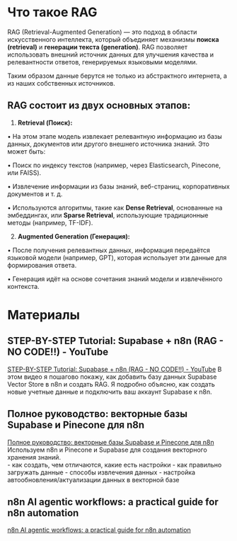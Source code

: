 # Что такое RAG
RAG (Retrieval-Augmented Generation) — это подход в области искусственного интеллекта, который объединяет механизмы **поиска (retrieval)** и **генерации текста (generation)**. RAG позволяет использовать внешний источник данных для улучшения качества и релевантности ответов, генерируемых языковыми моделями.

Таким образом данные берутся не только из абстрактного интернета, а из наших собственных источников.

## RAG состоит из двух основных этапов:

1. **Retrieval (Поиск):**

• На этом этапе модель извлекает релевантную информацию из базы данных, документов или другого внешнего источника знаний. Это может быть:

• Поиск по индексу текстов (например, через Elasticsearch, Pinecone, или FAISS).

• Извлечение информации из базы знаний, веб-страниц, корпоративных документов и т. д.

• Используются алгоритмы, такие как **Dense Retrieval**, основанные на эмбеддингах, или **Sparse Retrieval**, использующие традиционные методы (например, TF-IDF).

2. **Augmented Generation (Генерация):**

• После получения релевантных данных, информация передаётся языковой модели (например, GPT), которая использует эти данные для формирования ответа.

• Генерация идёт на основе сочетания знаний модели и извлечённого контекста.


# Материалы
## STEP-BY-STEP Tutorial: Supabase + n8n (RAG - NO CODE!!) - YouTube
[STEP-BY-STEP Tutorial: Supabase + n8n (RAG - NO CODE!!) - YouTube](https://www.youtube.com/watch?v=jakZIZe776Y)
	В этом видео я пошагово покажу, как добавить базу данных Supabase Vector Store в n8n и создать RAG. Я подробно объясню, как создать новые учетные данные и подключить ваш аккаунт Supabase к n8n.
	
## Полное руководство: векторные базы Supabase и Pinecone для n8n
[Полное руководство: векторные базы Supabase и Pinecone для n8n](https://www.youtube.com/watch?v=27uMkbOz0CE)
Используем n8n и Pinecone и Supabase для создания векторного хранения знаний.	
	- как создать, чем отличаются, какие есть настройки
	- как правильно загружать данные
	- способы извлечения данных
	- настройка автообновления/актуализации данных в векторной базе

## n8n AI agentic workflows: a practical guide for n8n automation
[n8n AI agentic workflows: a practical guide for n8n automation](https://blog.n8n.io/ai-agentic-workflows/)

